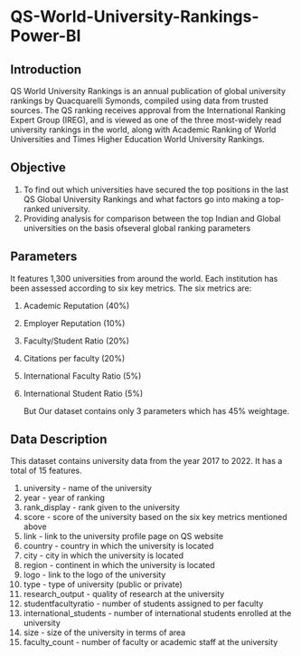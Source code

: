 # QS-World-University-Rankings-Power-BI

## Introduction

QS World University Rankings is an annual publication of global university rankings
by Quacquarelli Symonds, compiled using data from trusted sources.
The QS ranking receives approval from the International Ranking Expert Group
(IREG), and is viewed as one of the three most-widely read university rankings in
the world, along with Academic Ranking of World Universities and Times Higher
Education World University Rankings.

## Objective

1. To find out which universities have secured the top positions in the last QS Global University Rankings and what factors go into making a
top-ranked university.
2. Providing analysis for comparison between the top Indian and Global universities on the basis ofseveral global ranking parameters


## Parameters

It features 1,300 universities from around the world. Each institution has been
assessed according to six key metrics.
The six metrics are:
1. Academic Reputation (40%)
2. Employer Reputation (10%)
3. Faculty/Student Ratio (20%)
4. Citations per faculty (20%)
5. International Faculty Ratio (5%)
6. International Student Ratio (5%)

   But Our dataset contains only 3 parameters which has 45% weightage.
   
## Data Description

This dataset contains university data from the year 2017 to 2022. It has a total of 15 features.

1. university - name of the university
2. year - year of ranking
3. rank_display - rank given to the university
4. score - score of the university based on the six key metrics mentioned above
5. link - link to the university profile page on QS website
6. country - country in which the university is located
7. city - city in which the university is located
8. region - continent in which the university is located
9. logo - link to the logo of the university
10. type - type of university (public or private)
11. research_output - quality of research at the university
12. studentfacultyratio - number of students assigned to per faculty
13. international_students - number of international students enrolled at the university
14. size - size of the university in terms of area
15. faculty_count - number of faculty or academic staff at the university
